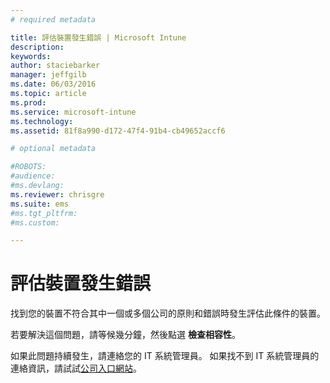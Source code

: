 ```yaml
---
# required metadata

title: 評估裝置發生錯誤 | Microsoft Intune
description:
keywords:
author: staciebarker
manager: jeffgilb
ms.date: 06/03/2016
ms.topic: article
ms.prod:
ms.service: microsoft-intune
ms.technology:
ms.assetid: 81f8a990-d172-47f4-91b4-cb49652accf6

# optional metadata

#ROBOTS:
#audience:
#ms.devlang:
ms.reviewer: chrisgre
ms.suite: ems
#ms.tgt_pltfrm:
#ms.custom:

---
```



# 評估裝置發生錯誤
找到您的裝置不符合其中一個或多個公司的原則和錯誤時發生評估此條件的裝置。

若要解決這個問題，請等候幾分鐘，然後點選 **檢查相容性**。

如果此問題持續發生，請連絡您的 IT 系統管理員。 如果找不到 IT 系統管理員的連絡資訊，請試試[公司入口網站](http://portal.manage.microsoft.com)。



<!--HONumber=Jun16_HO1-->



